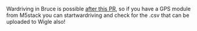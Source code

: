 Wardriving in Bruce is possible [after this PR](https://github.com/pr3y/Bruce/pull/100), so if you have a GPS module from M5stack you can startwardriving and check for the .csv that can be uploaded to Wigle also!